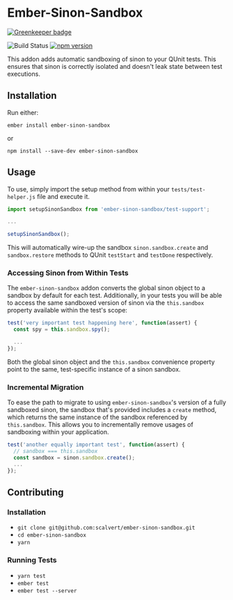 # Ember-Sinon-Sandbox 

[![Greenkeeper badge](https://badges.greenkeeper.io/scalvert/ember-sinon-sandbox.svg)](https://greenkeeper.io/)

![Build Status](https://travis-ci.org/cibernox/ember-native-dom-helpers.svg?branch=master)
[![npm version](https://badge.fury.io/js/ember-sinon-sandbox.svg)](https://badge.fury.io/js/ember-sinon-sandbox)

This addon adds automatic sandboxing of sinon to your QUnit tests. This ensures that sinon is correctly isolated and doesn't leak state between test executions.

## Installation

Run either:

```
ember install ember-sinon-sandbox
```

or 

```
npm install --save-dev ember-sinon-sandbox
```

## Usage

To use, simply import the setup method from within your `tests/test-helper.js` file and execute it.

```js
import setupSinonSandbox from 'ember-sinon-sandbox/test-support';

...

setupSinonSandbox();
```

This will automatically wire-up the sandbox `sinon.sandbox.create` and `sandbox.restore` methods to QUnit `testStart` and `testDone` respectively.

### Accessing Sinon from Within Tests

The `ember-sinon-sandbox` addon converts the global sinon object to a sandbox by default for each test. Additionally, in your tests you will be able to access the same sandboxed version of sinon via the `this.sandbox` property available within the test's scope:

```js
test('very important test happening here', function(assert) {
  const spy = this.sandbox.spy();

  ...
});
```

Both the global sinon object and the `this.sandbox` convenience property point to the same, test-specific instance of a sinon sandbox.

### Incremental Migration

To ease the path to migrate to using `ember-sinon-sandbox`'s version of a fully sandboxed sinon, the sandbox that's provided includes a `create` method, which returns the same instance of the sandbox referenced by `this.sandbox`. This allows you to incrementally remove usages of sandboxing within your application.

```js
test('another equally important test', function(assert) {
  // sandbox === this.sandbox
  const sandbox = sinon.sandbox.create();
  ...
});
```

## Contributing

### Installation

* `git clone git@github.com:scalvert/ember-sinon-sandbox.git`
* `cd ember-sinon-sandbox`
* `yarn`

### Running Tests

* `yarn test`
* `ember test`
* `ember test --server`
